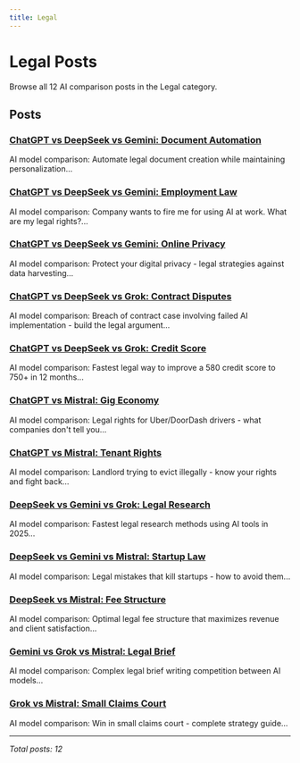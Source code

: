 ```yaml
---
title: Legal
---
```


# Legal Posts

Browse all 12 AI comparison posts in the Legal category.

## Posts

### [ChatGPT vs DeepSeek vs Gemini: Document Automation](chatgpt-vs-deepseek-vs-gemini-document-automation-1809.md)

AI model comparison: Automate legal document creation while maintaining personalization...

### [ChatGPT vs DeepSeek vs Gemini: Employment Law](chatgpt-vs-deepseek-vs-gemini-employment-law-7574.md)

AI model comparison: Company wants to fire me for using AI at work. What are my legal rights?...

### [ChatGPT vs DeepSeek vs Gemini: Online Privacy](chatgpt-vs-deepseek-vs-gemini-online-privacy-9519.md)

AI model comparison: Protect your digital privacy - legal strategies against data harvesting...

### [ChatGPT vs DeepSeek vs Grok: Contract Disputes](chatgpt-vs-deepseek-vs-grok-contract-disputes-9366.md)

AI model comparison: Breach of contract case involving failed AI implementation - build the legal argument...

### [ChatGPT vs DeepSeek vs Grok: Credit Score](chatgpt-vs-deepseek-vs-grok-credit-score-6394.md)

AI model comparison: Fastest legal way to improve a 580 credit score to 750+ in 12 months...

### [ChatGPT vs Mistral: Gig Economy](chatgpt-vs-mistral-gig-economy-4865.md)

AI model comparison: Legal rights for Uber/DoorDash drivers - what companies don't tell you...

### [ChatGPT vs Mistral: Tenant Rights](chatgpt-vs-mistral-tenant-rights-5366.md)

AI model comparison: Landlord trying to evict illegally - know your rights and fight back...

### [DeepSeek vs Gemini vs Grok: Legal Research](deepseek-vs-gemini-vs-grok-legal-research-4044.md)

AI model comparison: Fastest legal research methods using AI tools in 2025...

### [DeepSeek vs Gemini vs Mistral: Startup Law](deepseek-vs-gemini-vs-mistral-startup-law-2010.md)

AI model comparison: Legal mistakes that kill startups - how to avoid them...

### [DeepSeek vs Mistral: Fee Structure](claude-vs-deepseek-vs-mistral-fee-structure-4987.md)

AI model comparison: Optimal legal fee structure that maximizes revenue and client satisfaction...

### [Gemini vs Grok vs Mistral: Legal Brief](gemini-vs-grok-vs-mistral-legal-brief-8498.md)

AI model comparison: Complex legal brief writing competition between AI models...

### [Grok vs Mistral: Small Claims Court](claude-vs-grok-vs-mistral-small-claims-court-9002.md)

AI model comparison: Win in small claims court - complete strategy guide...

---

*Total posts: 12*
